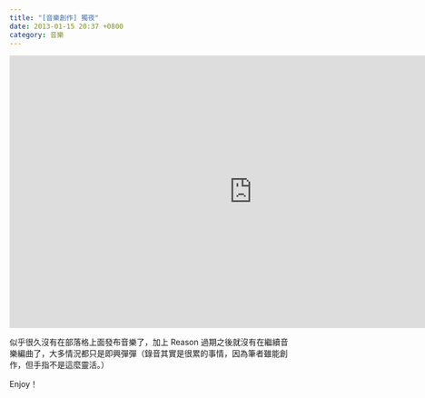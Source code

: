 ```yaml
---
title: "[音樂創作] 獨夜"
date: 2013-01-15 20:37 +0800
category: 音樂
---
```


<iframe width="853" height="480" src="http://www.youtube.com/embed/ubz-L9_Oe6w?list=PL1E3D73CA92E288FF" frameborder="0" allowfullscreen></iframe>

似乎很久沒有在部落格上面發布音樂了，加上 Reason 過期之後就沒有在繼續音樂編曲了，大多情況都只是即興彈彈（錄音其實是很累的事情，因為筆者雖能創作，但手指不是這麼靈活。）

Enjoy！
